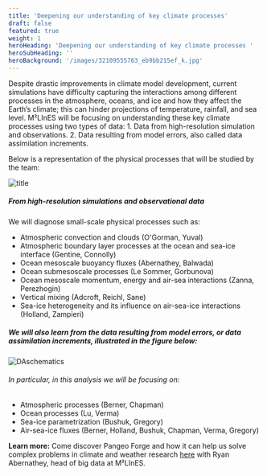 ```yaml
---
title: 'Deepening our understanding of key climate processes'
draft: false
featured: true
weight: 1
heroHeading: 'Deepening our understanding of key climate processes '
heroSubHeading: ''
heroBackground: '/images/32109555763_eb9bb215ef_k.jpg'
---
```


Despite drastic improvements in climate model development, current simulations have difficulty capturing the interactions among different processes in the atmosphere, oceans, and ice and how they affect the Earth’s climate; this can hinder projections of temperature, rainfall, and sea level.
M²LInES will be focusing on understanding these key climate processes using two types of data: 1. Data from high-resolution simulation and observations. 2. Data resulting from model errors, also called data assimilation increments.

Below is a representation of the physical processes that will be studied by the team:

![title](/images/research/physical-processes-simple.png)

##### From high-resolution simulations and observational data
We will diagnose small-scale physical processes such as:


* Atmospheric convection and clouds (O'Gorman, Yuval)
* Atmospheric boundary layer processes at the ocean and sea-ice interface (Gentine, Connolly)
* Ocean mesoscale buoyancy fluxes (Abernathey, Balwada)
* Ocean submesoscale processes (Le Sommer, Gorbunova)
* Ocean mesoscale momentum, energy and air-sea interactions (Zanna, Perezhogin)
* Vertical mixing (Adcroft, Reichl, Sane)
* Sea-ice heterogeneity and its influence on air-sea-ice interactions (Holland, Zampieri)

##### We will also learn from the data resulting from model errors, or data assimilation increments, illustrated in the figure below:

![DAschematics](/images/research/DAillustration-logo-small.png)

###### In particular, in this analysis we will be focusing on:

* Atmospheric processes (Berner, Chapman)
* Ocean processes (Lu, Verma)
* Sea-ice parametrization (Bushuk, Gregory)
* Air-sea-ice fluxes (Berner, Holland, Bushuk, Chapman, Verma, Gregory)

**Learn more:**
Come discover Pangeo Forge and how it can help us solve complex problems in climate and weather research [here](https://vimeo.com/510830389) with Ryan Abernathey, head of big data at M²LInES.
